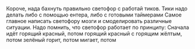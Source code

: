 Короче, нада бахнуть правильно светофор с работай тиков. Тики надо делать либо с помощью ентера, либо с готовыми таймерами
Самое главное написать светофору мозги и смоделировать различные ситуации. 
Надо помнить, что светофор работает по принципу: Сначала идёт горящий красный, потом горящий красный с горящим жёлтым,
потом зелёный горит, потом мигает, потом 
